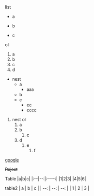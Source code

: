 list
+ a
* b
- c

ol
1. a
3. b
2. c
4. d

+ nest
    + a
        - aaa
    - b
    + c
        - cc
        - cccc

1. nest ol
    1. a
    1. b
        1. c
    1. d
        1. e
            1. f

[google](https://google.co.jp/)

~~Reject~~

Table
|a|b|c|
|:--|--:|:----:|
|1|2|3|
|4|5|6|

table2
| a | b | c |
| --: | --: | --: |
| 1 | 2 | 3 |

